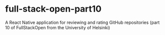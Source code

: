 # full-stack-open-part10
A React Native application for reviewing and rating GitHub repositories (part 10 of FullStackOpen from the University of Helsinki) 
